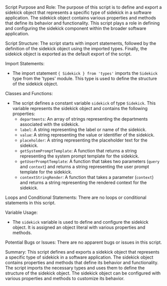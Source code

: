 Script Purpose and Role:
The purpose of this script is to define and export a sidekick object that represents a specific type of sidekick in a software application. The sidekick object contains various properties and methods that define its behavior and functionality. This script plays a role in defining and configuring the sidekick component within the broader software application.

Script Structure:
The script starts with import statements, followed by the definition of the sidekick object using the imported types. Finally, the sidekick object is exported as the default export of the script.

Import Statements:
- The import statement `{ Sidekick } from 'types'` imports the `Sidekick` type from the 'types' module. This type is used to define the structure of the sidekick object.

Classes and Functions:
- The script defines a constant variable `sidekick` of type `Sidekick`. This variable represents the sidekick object and contains the following properties:
  - `departments`: An array of strings representing the departments associated with the sidekick.
  - `label`: A string representing the label or name of the sidekick.
  - `value`: A string representing the value or identifier of the sidekick.
  - `placeholder`: A string representing the placeholder text for the sidekick.
  - `getSystemPromptTemplate`: A function that returns a string representing the system prompt template for the sidekick.
  - `getUserPromptTemplate`: A function that takes two parameters (`query` and `context`) and returns a string representing the user prompt template for the sidekick.
  - `contextStringRender`: A function that takes a parameter (`context`) and returns a string representing the rendered context for the sidekick.

Loops and Conditional Statements:
There are no loops or conditional statements in this script.

Variable Usage:
- The `sidekick` variable is used to define and configure the sidekick object. It is assigned an object literal with various properties and methods.

Potential Bugs or Issues:
There are no apparent bugs or issues in this script.

Summary:
This script defines and exports a sidekick object that represents a specific type of sidekick in a software application. The sidekick object contains properties and methods that define its behavior and functionality. The script imports the necessary types and uses them to define the structure of the sidekick object. The sidekick object can be configured with various properties and methods to customize its behavior.